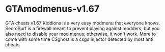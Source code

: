 # GTAmodmenus-v1.67
GTA cheats v1.67
Kiddions is a very easy modmenu that everyone knows.
SecroSurf is a firewall meant to prevent playing against modders, but you also need to disable your mod menus; otherwise, it won't work.
More to come with some time
CSghost is a csgo injector detected by most anti cheats
